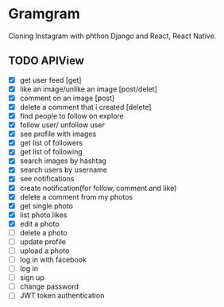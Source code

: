 # Gramgram

Cloning Instagram with phthon Django and React, React Native.

## TODO APIView

- [x] get user feed [get]
- [x] like an image/unlike an image [post/delet]
- [x] comment on an image [post]
- [x] delete a comment that i created [delete]
- [x] find people to follow on explore
- [x] follow user/ unfollow user
- [x] see profile with images
- [x] get list of followers
- [x] get list of following
- [x] search images by hashtag
- [x] search users by username
- [x] see notifications
- [x] create notification(for follow, comment and like)
- [x] delete a comment from my photos
- [x] get single photo
- [x] list photo likes
- [x] edit a photo
- [ ] delete a photo
- [ ] update profile
- [ ] upload a photo
- [ ] log in with facebook
- [ ] log in
- [ ] sign up
- [ ] change password
- [ ] JWT token authentication
